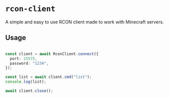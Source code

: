 # `rcon-client`

A simple and easy to use RCON client made to work with Minecraft servers.

## Usage

```ts

const client = await RconClient.connect({
  port: 25575,
  password: "1234",
});

const list = await client.cmd("list");
console.log(list);

await client.close();
```
